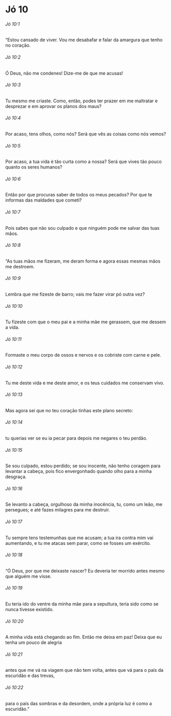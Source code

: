 # Jó 10

###### Jó 10:1

“Estou cansado de viver. Vou me desabafar e falar da amargura que tenho no coração.

###### Jó 10:2

Ó Deus, não me condenes! Dize-me de que me acusas!

###### Jó 10:3

Tu mesmo me criaste. Como, então, podes ter prazer em me maltratar e desprezar e em aprovar os planos dos maus?

###### Jó 10:4

Por acaso, tens olhos, como nós? Será que vês as coisas como nós vemos?

###### Jó 10:5

Por acaso, a tua vida é tão curta como a nossa? Será que vives tão pouco quanto os seres humanos?

###### Jó 10:6

Então por que procuras saber de todos os meus pecados? Por que te informas das maldades que cometi?

###### Jó 10:7

Pois sabes que não sou culpado e que ninguém pode me salvar das tuas mãos.

###### Jó 10:8

“As tuas mãos me fizeram, me deram forma e agora essas mesmas mãos me destroem.

###### Jó 10:9

Lembra que me fizeste de barro; vais me fazer virar pó outra vez?

###### Jó 10:10

Tu fizeste com que o meu pai e a minha mãe me gerassem, que me dessem a vida.

###### Jó 10:11

Formaste o meu corpo de ossos e nervos e os cobriste com carne e pele.

###### Jó 10:12

Tu me deste vida e me deste amor, e os teus cuidados me conservam vivo.

###### Jó 10:13

Mas agora sei que no teu coração tinhas este plano secreto:

###### Jó 10:14

tu querias ver se eu ia pecar para depois me negares o teu perdão.

###### Jó 10:15

Se sou culpado, estou perdido; se sou inocente, não tenho coragem para levantar a cabeça, pois fico envergonhado quando olho para a minha desgraça.

###### Jó 10:16

Se levanto a cabeça, orgulhoso da minha inocência, tu, como um leão, me persegues; e até fazes milagres para me destruir.

###### Jó 10:17

Tu sempre tens testemunhas que me acusam; a tua ira contra mim vai aumentando, e tu me atacas sem parar, como se fosses um exército.

###### Jó 10:18

“Ó Deus, por que me deixaste nascer? Eu deveria ter morrido antes mesmo que alguém me visse.

###### Jó 10:19

Eu teria ido do ventre da minha mãe para a sepultura, teria sido como se nunca tivesse existido.

###### Jó 10:20

A minha vida está chegando ao fim. Então me deixa em paz! Deixa que eu tenha um pouco de alegria

###### Jó 10:21

antes que me vá na viagem que não tem volta, antes que vá para o país da escuridão e das trevas,

###### Jó 10:22

para o país das sombras e da desordem, onde a própria luz é como a escuridão.”

